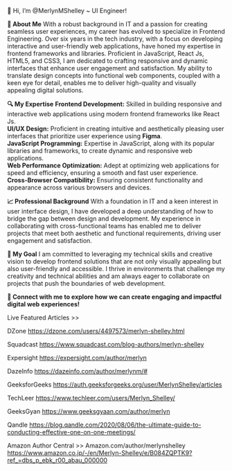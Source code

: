 👋 Hi, I’m @MerlynMShelley ~ UI Engineer!

**🌟 About Me**
With a robust background in IT and a passion for creating seamless user experiences, my career has evolved to specialize in Frontend Engineering. Over six years in the tech industry, with a focus on developing interactive and user-friendly web applications, have honed my expertise in frontend frameworks and libraries. Proficient in JavaScript, React Js, HTML5, and CSS3, I am dedicated to crafting responsive and dynamic interfaces that enhance user engagement and satisfaction. My ability to translate design concepts into functional web components, coupled with a keen eye for detail, enables me to deliver high-quality and visually appealing digital solutions.

**🔍 My Expertise**
**Frontend Development:** Skilled in building responsive and interactive web applications using modern frontend frameworks like React Js.<br>
**UI/UX Design:** Proficient in creating intuitive and aesthetically pleasing user interfaces that prioritize user experience using **Figma**.<br>
**JavaScript Programming:** Expertise in JavaScript, along with its popular libraries and frameworks, to create dynamic and responsive web applications.<br>
**Web Performance Optimization:** Adept at optimizing web applications for speed and efficiency, ensuring a smooth and fast user experience.<br>
**Cross-Browser Compatibility:** Ensuring consistent functionality and appearance across various browsers and devices.<br>

**📈 Professional Background**
With a foundation in IT and a keen interest in user interface design, I have developed a deep understanding of how to bridge the gap between design and development. My experience in collaborating with cross-functional teams has enabled me to deliver projects that meet both aesthetic and functional requirements, driving user engagement and satisfaction.

**💼 My Goal**
I am committed to leveraging my technical skills and creative vision to develop frontend solutions that are not only visually appealing but also user-friendly and accessible. I thrive in environments that challenge my creativity and technical abilities and am always eager to collaborate on projects that push the boundaries of web development.

**🔗 Connect with me to explore how we can create engaging and impactful digital web experiences!**

Live Featured Articles >> 

DZone https://dzone.com/users/4497573/merlyn-shelley.html

Squadcast https://www.squadcast.com/blog-authors/merlyn-shelley

Expersight https://expersight.com/author/merlyn

DazeInfo https://dazeinfo.com/author/merlynm/#

GeeksforGeeks https://auth.geeksforgeeks.org/user/MerlynShelley/articles

TechLeer https://www.techleer.com/users/Merlyn_Shelley/

GeeksGyan https://www.geeksgyaan.com/author/merlyn

Qandle https://blog.qandle.com/2020/08/06/the-ultimate-guide-to-conducting-effective-one-on-one-meetings/

Amazon Author Central >> Amazon.com/author/merlynshelley https://www.amazon.co.jp/-/en/Merlyn-Shelley/e/B084ZQPTK9?ref_=dbs_p_ebk_r00_abau_000000

<!---
MerlynMShelley/MerlynMShelley is a ✨ special ✨ repository because its `README.md` (this file) appears on your GitHub profile.
You can click the Preview link to take a look at your changes.
--->
